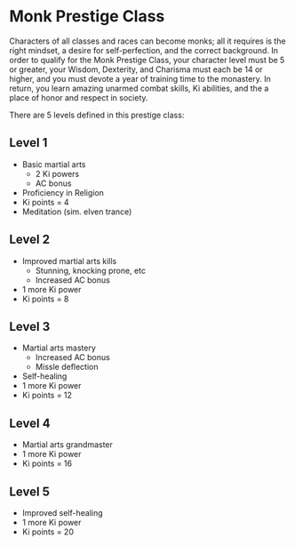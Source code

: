 # Monk Prestige Class

Characters of all classes and races can become monks; all it requires is the right mindset, a desire for self-perfection, and the correct background.  In order to qualify for the Monk Prestige Class, your character level must be 5 or greater, your Wisdom, Dexterity, and Charisma must each be 14 or higher, and you must devote a year of training time to the monastery.  In return, you learn amazing unarmed combat skills, Ki abilities, and the a place of honor and respect in society.

There are 5 levels defined in this prestige class:

## Level 1

* Basic martial arts
  * 2 Ki powers
  * AC bonus
* Proficiency in Religion
* Ki points = 4
* Meditation (sim. elven trance)

## Level 2

* Improved martial arts kills
  * Stunning, knocking prone, etc
  * Increased AC bonus
* 1 more Ki power
* Ki points = 8

## Level 3

* Martial arts mastery
  * Increased AC bonus
  * Missle deflection
* Self-healing
* 1 more Ki power
* Ki points = 12

## Level 4

* Martial arts grandmaster
* 1 more Ki power
* Ki points = 16

## Level 5

* Improved self-healing
* 1 more Ki power
* Ki points = 20

